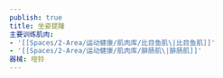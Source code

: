 ```yaml
---
publish: true
title: 坐姿提踵
主要训练肌肉:
- '[[Spaces/2-Area/运动健康/肌肉库/比目鱼肌\|比目鱼肌]]'
- '[[Spaces/2-Area/运动健康/肌肉库/腓肠肌\|腓肠肌]]'
器械: 哑铃
---
```


